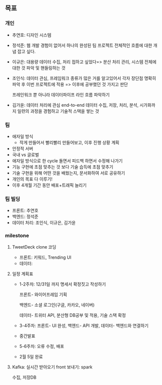 ## 목표

### 개인

- 추연호: 디자인 시스템

- 정석준: 웹 개발 경험이 없어서 하나의 완성된 팀 프로젝트 전체적인 흐름에 대한 개념 잡고 싶다.

- 이규은: 대용량 데이터 수집, 처리 접하고 싶었다=> 분산 처리 관리, 시스템 전체에 대한 것 파악 및 핸들링하는 것

- 조인식: 데이터 관심, 프레임워크 종류가 많은 거를 알고있어서 각자 장단점 명확히 파악 후 이번 프로젝트에 적용 => 이후에 공부했던 것 가지고 판단

  프레인워크 뿐 아니라 데이터파이프 라인 흐름 파악하기

- 김가윤: 데이터 처리에 관심 end-to-end 데이터 수집, 저장, 처리, 분석, 시가화까지 일련의 과정을 경험하고 기술적 스택을 쌓는 것



### 팀

- 애자일 방식
  - 작게 만들어서 빨리빨리 만들어보고, 이후 진행 상황 계획
- 안정적 서버
- 국내 vs 글로벌
- 애자일 방식으로 한 cycle 돌면서 피드백 하면서 수정해 나가기
- 기능 구현에 초점 맞추는 것 보다 기술 습득에 초점 맞추기
- 기술 구현을 위해 어떤 것을 배웠는지, 문서화하여 서로 공유하기
- 개인의 목표 다 이루기!
- 이후 4개월 기간 동안 배포+트래픽 늘리기



### 팀 빌딩

- 프론트: 추연호
- 백엔드: 정석준
- 데이터 처리: 조인식, 이규은, 김가윤



### milestone

1. TweetDeck clone 코딩

   - 프론트: 키워드, Trending UI
   - 데이터: 

2. 일정 계획표

   - 1-2주차: 12/31일 까지 명세서 확정짓고 작성하기

     프론트- 와이어프레임 기획

     백엔드- 소셜 로그인(구글, 카카오, 네이버)

     데이터- 트위터 API, 분산형 DB공부 및 적용, 기술 스택 확정

   - 3-4주차: 프론트- UI 완성, 백엔드- API 개발, 데이터- 백엔드와 연결하기

   - 중간발표

   - 5-6주차: 오류 수정, 배포 

   - 2월 5일 완료

3. Kafka: 실시간 받아오기 front 보내기: spark

   수집, 저장DB





